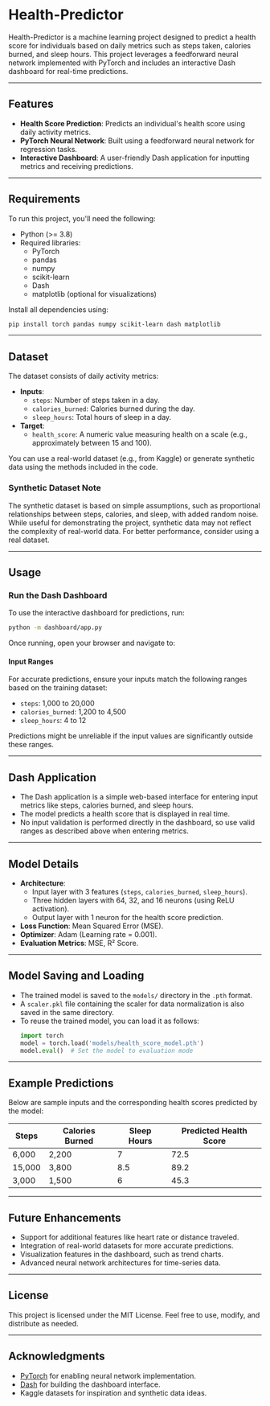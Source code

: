 # Health-Predictor

Health-Predictor is a machine learning project designed to predict a health score for individuals based on daily metrics such as steps taken, calories burned, and sleep hours. This project leverages a feedforward neural network implemented with PyTorch and includes an interactive Dash dashboard for real-time predictions.

---

## **Features**
- **Health Score Prediction**: Predicts an individual's health score using daily activity metrics.
- **PyTorch Neural Network**: Built using a feedforward neural network for regression tasks.
- **Interactive Dashboard**: A user-friendly Dash application for inputting metrics and receiving predictions.

---

## **Requirements**
To run this project, you'll need the following:
- Python (>= 3.8)
- Required libraries:
  - PyTorch
  - pandas
  - numpy
  - scikit-learn
  - Dash
  - matplotlib (optional for visualizations)

Install all dependencies using:
```bash
pip install torch pandas numpy scikit-learn dash matplotlib
```

---

## **Dataset**
The dataset consists of daily activity metrics:
- **Inputs**:
  - `steps`: Number of steps taken in a day.
  - `calories_burned`: Calories burned during the day.
  - `sleep_hours`: Total hours of sleep in a day.
- **Target**:
  - `health_score`: A numeric value measuring health on a scale (e.g., approximately between 15 and 100).

You can use a real-world dataset (e.g., from Kaggle) or generate synthetic data using the methods included in the code.

### **Synthetic Dataset Note**
The synthetic dataset is based on simple assumptions, such as proportional relationships between steps, calories, and sleep, with added random noise. While useful for demonstrating the project, synthetic data may not reflect the complexity of real-world data. For better performance, consider using a real dataset.

---

## **Usage**

[//]: # (### 1. Train the Model)

[//]: # (To train the neural network, run:)

[//]: # (```bash)

[//]: # (python src/train.py)

[//]: # (```)

[//]: # (This script processes the dataset, trains the model, and saves it to the `models/` directory.)

[//]: # ()
[//]: # (### 2. Evaluate the Model)

[//]: # (To evaluate the trained model on a test dataset, run:)

[//]: # (```bash)

[//]: # (python src/evaluate.py)

[//]: # (```)

### Run the Dash Dashboard
To use the interactive dashboard for predictions, run:
```bash
python -m dashboard/app.py
```
Once running, open your browser and navigate to:

#### Input Ranges
For accurate predictions, ensure your inputs match the following ranges based on the training dataset:
- `steps`: 1,000 to 20,000
- `calories_burned`: 1,200 to 4,500
- `sleep_hours`: 4 to 12

Predictions might be unreliable if the input values are significantly outside these ranges.

---

## **Dash Application**
- The Dash application is a simple web-based interface for entering input metrics like steps, calories burned, and sleep hours.
- The model predicts a health score that is displayed in real time.
- No input validation is performed directly in the dashboard, so use valid ranges as described above when entering metrics.

---

## **Model Details**
- **Architecture**:
  - Input layer with 3 features (`steps`, `calories_burned`, `sleep_hours`).
  - Three hidden layers with 64, 32, and 16 neurons (using ReLU activation).
  - Output layer with 1 neuron for the health score prediction.
- **Loss Function**: Mean Squared Error (MSE).
- **Optimizer**: Adam (Learning rate = 0.001).
- **Evaluation Metrics**: MSE, R² Score.

---

## **Model Saving and Loading**
- The trained model is saved to the `models/` directory in the `.pth` format.
- A `scaler.pkl` file containing the scaler for data normalization is also saved in the same directory.
- To reuse the trained model, you can load it as follows:
  ```python
  import torch
  model = torch.load('models/health_score_model.pth')
  model.eval()  # Set the model to evaluation mode
  ```

---

## **Example Predictions**
Below are sample inputs and the corresponding health scores predicted by the model:

| Steps  | Calories Burned | Sleep Hours | Predicted Health Score |
|--------|------------------|-------------|-------------------------|
| 6,000  | 2,200            | 7           | 72.5                   |
| 15,000 | 3,800            | 8.5         | 89.2                   |
| 3,000  | 1,500            | 6           | 45.3                   |

---

## **Future Enhancements**
- Support for additional features like heart rate or distance traveled.
- Integration of real-world datasets for more accurate predictions.
- Visualization features in the dashboard, such as trend charts.
- Advanced neural network architectures for time-series data.

---

## **License**
This project is licensed under the MIT License. Feel free to use, modify, and distribute as needed.

---

## **Acknowledgments**
- [PyTorch](https://pytorch.org/) for enabling neural network implementation.
- [Dash](https://dash.plotly.com/) for building the dashboard interface.
- Kaggle datasets for inspiration and synthetic data ideas.